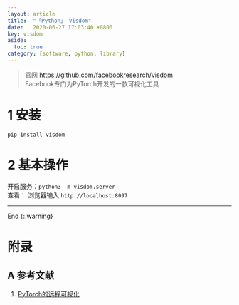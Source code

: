 ```yaml
---
layout: article
title:  "「Python」 Visdom"
date:   2020-06-27 17:03:40 +0800
key: visdom
aside:
  toc: true
category: [software, python, library]
---
```

> 官网 <https://github.com/facebookresearch/visdom>  
Facebook专门为PyTorch开发的一款可视化工具

<!--more-->

# 1 安装
`pip install visdom`  

# 2 基本操作
开启服务：`python3 -m visdom.server`      
查看： 浏览器输入 `http://localhost:8097`     

-------------------  
End
{:.warning}  


# 附录
## A 参考文献  
1. [PyTorch的远程可视化](https://zhuanlan.zhihu.com/p/34692106)

